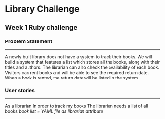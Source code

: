 # Library Challenge
## Week 1 Ruby challenge

### Problem Statement
-------
A newly built library does not have a system to track their books. 
We will build a system that features a list which stores all the books, along with their titles and authors.
The librarian can also check the availability of each book.
Visitors can rent books and will be able to see the required return date. When a book is rented, the return date will be listed in the system.

### User stories
-------
As a librarian
In order to track my books
The librarian needs a list of all books
*book list = YAML file as librarian attribute*